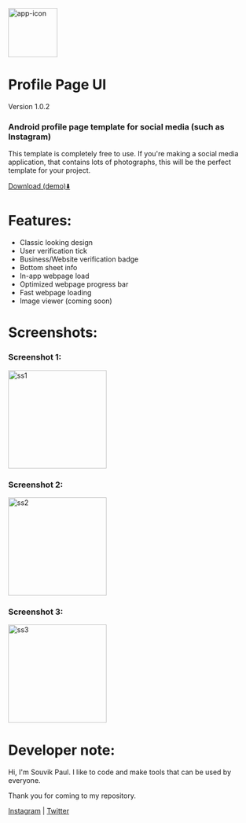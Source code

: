 <img src="https://i.ibb.co/M7qm7RX/app-icon.png" alt="app-icon" height="100px">

# Profile Page UI 

Version 1.0.2

### Android profile page template for social media (such as Instagram)

This template is completely free to use. If you're making a social media application, that contains lots of photographs, this will be the perfect template for your project.

<a href="https://github.com/souvik-tests/profile-ui/raw/master/demo-apk/Profile%20Ui%20Demo.apk">Download (demo)⬇️</a>

# Features:

* Classic looking design
* User verification tick
* Business/Website verification badge
* Bottom sheet info
* In-app webpage load
* Optimized webpage progress bar 
* Fast webpage loading
* Image viewer (coming soon)

# Screenshots:

### Screenshot 1:
<img src="https://i.ibb.co/Hzxf3jz/IMG-20200730-110250.jpg" alt="ss1" width="200px">

### Screenshot 2:
<img src="https://i.ibb.co/k849v8W/IMG-20200730-110323.jpg" alt="ss2" width="200px">

### Screenshot 3:
<img src="https://i.ibb.co/f0N3Cht/IMG-20200730-110311.jpg" alt="ss3" width="200px">

# Developer note:
Hi, I'm Souvik Paul. I like to code and make tools that can be used by everyone.

Thank you for coming to my repository.

<a href="https://instagram.com/amisouvikpaul">Instagram</a>
|
<a href="https://twitter.com/thesouvikpaul">Twitter</a>
